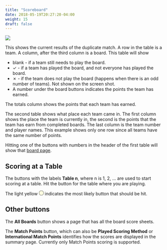```yaml
---
title: "Scoreboard"
date: 2018-05-19T20:27:20-04:00
weight: 15
draft: false
---
```


<div class="withBorder">

<img src="../images/gen/Duplicate/Scoreboard.png" />

</div>

This shows the current results of the duplicate match.  A row in the table is a team.  A column, after the third column is a board.  This table will show 

- blank - if a team still needs to play the board.
- &#10003; - if a team has played the board, and not everyone has played the board.
- &#10007; - if the team does not play the board (happens when there is an odd number of teams).  Not shown on the screen shot.
- A number under the board buttons indicates the points the team has earned.

The totals column shows the points that each team has earned.

The second table shows what place each team came in.  The first column shows the place the team is currently in, the second is the points that the team has earn from completed boards.  The last column is the team number and player names.  This example shows only one row since all teams have the same number of points.

Hitting one of the buttons with numbers in the header of the first table will show that [board page](boardcomplete.html).

## Scoring at a Table

The buttons with the labels **Table n**, where n is 1, 2, ... are used to start scoring at a table.
Hit the button for the table where you are playing.

The light yellow 
<svg width="15.00" height="15.00" viewBox="-10.1 -10.1 20.2 20.2" class="piechart" style="display: inline-block;">
  <circle cx="0" cy="0" r="10" fill="lightyellow" stroke="black" stroke-width="1" stroke="black" stroke-width="1"></circle>
</svg>
indicates the most likely button that should be hit.

## Other buttons

The **All Boards** button shows a page that has all the board score sheets.

The **Match Points** button, which can also be **Played Scoring Method** or **International Match Points** identifies how the scores are displayed in the summary page.
Currently only Match Points scoring is supported.
